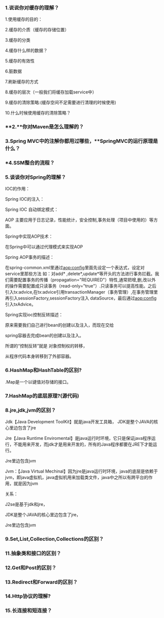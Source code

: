 ### 1.说说你对缓存的理解？

1.使用缓存的目的：

2.缓存的介质（缓存的存储位置）

3.缓存的分类

4.缓存什么样的数据？

5.缓存的有效性

6.脏数据

7.刷新缓存的方式

8.缓存的层次（一般我们将缓存加载service中）

9.缓存的清除策略:(缓存空间不足需要进行清理的时候使用)

10.什么时候使用缓存的清除策略？

### **2.**你对Maven是怎么理解的？

### 3.Spring MVC中的注解你都用过哪些，**SpringMVC的运行原理是什么？

### *4.SSM整合的流程？

### 5.谈谈你对Spring的理解？

IOC的作用：

Spring IOC的注入：

Spring IOC 自动绑定模式：

 AOP  主要应用于日志记录，性能统计，安全控制,事务处理（项目中使用的）等方面。

Spring中实现AOP技术：

 在Spring中可以通过代理模式来实现AOP



Spring AOP事务的描述：

在spring-common.xml里通过<aop:config>里面先设定一个表达式，设定对service里那些方法  如：对add* ,delete*,update*等开头的方法进行事务拦截。我们需要配置事务的传播（propagation="REQUIRED"）特性,通常把增,删,改以外的操作需要配置成只读事务（read-only="true"）.只读事务可以提高性能。之后引入tx:advice,在tx:advice引用transactionManager（事务管理）,在事务管理里再引入sessionFactory,sessionFactory注入 dataSource，最后通过<aop:config>引入txAdvice。



Spring实现ioc控制反转描述：

 原来需要我们自己进行bean的创建以及注入，而现在交给

spring容器去完成bean的创建以及注入。

 所谓的“控制反转”就是 对象控制权的转移，

从程序代码本身转移到了外部容器。

### 6.HashMap和HashTable的区别?

.Map是一个以键值对存储的接口。

### 7.HashMap的底层原理?(源代码)

### 8.jre,jdk,jvm的区别？

Jdk【Java Development ToolKit】就是java开发工具箱， JDK是整个JAVA的核心里边包含了jre

Jre【Java  Runtime  Enviromental】是java运行时环境，它只是保证java程序运行，不能用来开发，而jdk才是用来开发的，所有的Java程序都要在JRE下才能运行。

Jre里边包含jvm

Jvm：【Java Virtual Mechinal】因为jre是java运行时环境，java的底层是依赖于jvm，即java虚拟机，java虚拟机用来加载类文件，java中之所以有跨平台的作用，就是因为jvm

关系：

 J2se是基于jdk和jre，

 JDK是整个JAVA的核心里边包含了jre，

 Jre里边包含jvm

### 9.Set,List,Collection,Collections的区别？

### 11.抽象类和接口的区别？

### 12.Get和Post的区别？

### 13.Redirect和Forward的区别？

### 14.Http协议的理解?

### 15.长连接和短连接？



